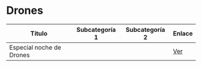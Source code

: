 # Drones

| Título | Subcategoría 1 | Subcategoría 2 | Enlace |
|--------|----------------|----------------|--------|
| Especial noche de Drones |  |  | [Ver](https://www.youtube.com/watch?v=nvoLg2_3MJo) |

